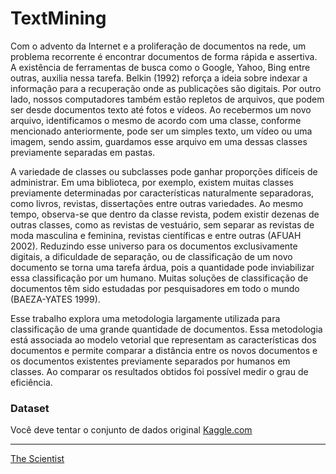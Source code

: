 # TextMining
Com o advento da Internet e a proliferação de documentos na rede, um problema recorrente é encontrar documentos de forma rápida e assertiva. A existência de ferramentas de busca como o Google, Yahoo, Bing entre outras, auxilia nessa tarefa. Belkin (1992) reforça a ideia sobre indexar a informação para a recuperação onde as publicações são digitais. Por outro lado, nossos computadores também estão repletos de arquivos, que podem ser desde documentos texto até fotos e vídeos. Ao recebermos um novo arquivo, identificamos o mesmo de acordo com uma classe, conforme mencionado anteriormente, pode ser um simples texto, um vídeo ou uma imagem, sendo assim, guardamos esse arquivo em uma dessas classes previamente separadas em pastas.

A variedade de classes ou subclasses pode ganhar proporções difíceis de administrar. Em uma biblioteca, por exemplo, existem muitas classes previamente determinadas por características naturalmente separadoras, como livros, revistas, dissertações entre outras variedades. Ao mesmo tempo, observa-se que dentro da classe revista, podem existir dezenas de outras classes, como as revistas de vestuário, sem separar as revistas de moda masculina e feminina, revistas científicas e entre outras (AFUAH 2002).
Reduzindo esse universo para os documentos exclusivamente digitais, a dificuldade de separação, ou de classificação de um novo documento se torna uma tarefa árdua, pois a quantidade pode inviabilizar essa classificação por um humano. Muitas soluções de classificação de documentos têm sido estudadas por pesquisadores em todo o mundo (BAEZA-YATES 1999).

Esse trabalho explora uma metodologia largamente utilizada para classificação de uma grande quantidade de documentos. Essa metodologia está associada ao modelo vetorial que representam as características dos documentos e permite comparar a distância entre os novos documentos e os documentos existentes previamente separados por humanos em classes.  Ao comparar os resultados obtidos foi possível medir o grau de eficiência. 


### Dataset

Você deve tentar o conjunto de dados original [Kaggle.com](https://www.kaggle.com/TheScientistBR/atribuna)


---

[The Scientist](http://www.thescientist.com.br)
